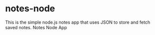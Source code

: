 # notes-node
This is the simple node.js notes app that uses JSON to store and fetch saved notes.
Notes Node App
